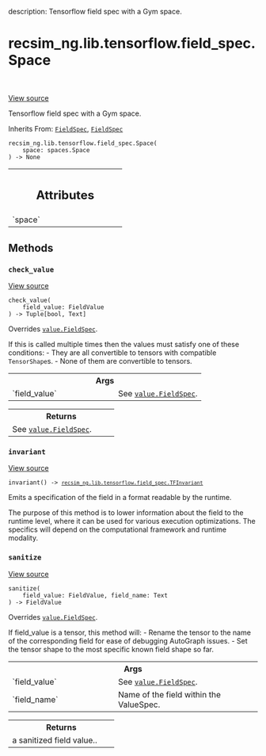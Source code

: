 description: Tensorflow field spec with a Gym space.

<div itemscope itemtype="http://developers.google.com/ReferenceObject">
<meta itemprop="name" content="recsim_ng.lib.tensorflow.field_spec.Space" />
<meta itemprop="path" content="Stable" />
<meta itemprop="property" content="__init__"/>
<meta itemprop="property" content="check_value"/>
<meta itemprop="property" content="invariant"/>
<meta itemprop="property" content="sanitize"/>
</div>

# recsim_ng.lib.tensorflow.field_spec.Space

<!-- Insert buttons and diff -->

<table class="tfo-notebook-buttons tfo-api nocontent" align="left">

</table>

<a target="_blank" href="https://github.com/google-research/recsim_ng/tree/master/recsim_ng/lib/tensorflow/field_spec.py">View
source</a>

Tensorflow field spec with a Gym space.

Inherits From:
[`FieldSpec`](../../../../recsim_ng/lib/tensorflow/field_spec/FieldSpec.md),
[`FieldSpec`](../../../../recsim_ng/core/value/FieldSpec.md)

<pre class="devsite-click-to-copy prettyprint lang-py tfo-signature-link">
<code>recsim_ng.lib.tensorflow.field_spec.Space(
    space: spaces.Space
) -> None
</code></pre>

<!-- Placeholder for "Used in" -->

<!-- Tabular view -->
 <table class="responsive fixed orange">
<colgroup><col width="214px"><col></colgroup>
<tr><th colspan="2"><h2 class="add-link">Attributes</h2></th></tr>

<tr> <td> `space` </td> <td>

</td>
</tr>
</table>

## Methods

<h3 id="check_value"><code>check_value</code></h3>

<a target="_blank" href="https://github.com/google-research/recsim_ng/tree/master/recsim_ng/lib/tensorflow/field_spec.py">View
source</a>

<pre class="devsite-click-to-copy prettyprint lang-py tfo-signature-link">
<code>check_value(
    field_value: FieldValue
) -> Tuple[bool, Text]
</code></pre>

Overrides
<a href="../../../../recsim_ng/core/value/FieldSpec.md"><code>value.FieldSpec</code></a>.

If this is called multiple times then the values must satisfy one of these
conditions: - They are all convertible to tensors with compatible
`TensorShape`s. - None of them are convertible to tensors.

<!-- Tabular view -->
 <table class="responsive fixed orange">
<colgroup><col width="214px"><col></colgroup>
<tr><th colspan="2">Args</th></tr>

<tr>
<td>
`field_value`
</td>
<td>
See <a href="../../../../recsim_ng/core/value/FieldSpec.md"><code>value.FieldSpec</code></a>.
</td>
</tr>
</table>

<!-- Tabular view -->
 <table class="responsive fixed orange">
<colgroup><col width="214px"><col></colgroup>
<tr><th colspan="2">Returns</th></tr>
<tr class="alt">
<td colspan="2">
See <a href="../../../../recsim_ng/core/value/FieldSpec.md"><code>value.FieldSpec</code></a>.
</td>
</tr>

</table>

<h3 id="invariant"><code>invariant</code></h3>

<a target="_blank" href="https://github.com/google-research/recsim_ng/tree/master/recsim_ng/lib/tensorflow/field_spec.py">View
source</a>

<pre class="devsite-click-to-copy prettyprint lang-py tfo-signature-link">
<code>invariant() -> <a href="../../../../recsim_ng/lib/tensorflow/field_spec/TFInvariant.md"><code>recsim_ng.lib.tensorflow.field_spec.TFInvariant</code></a>
</code></pre>

Emits a specification of the field in a format readable by the runtime.

The purpose of this method is to lower information about the field to the
runtime level, where it can be used for various execution optimizations. The
specifics will depend on the computational framework and runtime modality.

<h3 id="sanitize"><code>sanitize</code></h3>

<a target="_blank" href="https://github.com/google-research/recsim_ng/tree/master/recsim_ng/lib/tensorflow/field_spec.py">View
source</a>

<pre class="devsite-click-to-copy prettyprint lang-py tfo-signature-link">
<code>sanitize(
    field_value: FieldValue, field_name: Text
) -> FieldValue
</code></pre>

Overrides
<a href="../../../../recsim_ng/core/value/FieldSpec.md"><code>value.FieldSpec</code></a>.

If field_value is a tensor, this method will: - Rename the tensor to the name of
the corresponding field for ease of debugging AutoGraph issues. - Set the tensor
shape to the most specific known field shape so far.

<!-- Tabular view -->

 <table class="responsive fixed orange">
<colgroup><col width="214px"><col></colgroup>
<tr><th colspan="2">Args</th></tr>

<tr>
<td>
`field_value`
</td>
<td>
See <a href="../../../../recsim_ng/core/value/FieldSpec.md"><code>value.FieldSpec</code></a>.
</td>
</tr><tr>
<td>
`field_name`
</td>
<td>
Name of the field within the ValueSpec.
</td>
</tr>
</table>

<!-- Tabular view -->

 <table class="responsive fixed orange">
<colgroup><col width="214px"><col></colgroup>
<tr><th colspan="2">Returns</th></tr>
<tr class="alt">
<td colspan="2">
a sanitized field value..
</td>
</tr>

</table>
